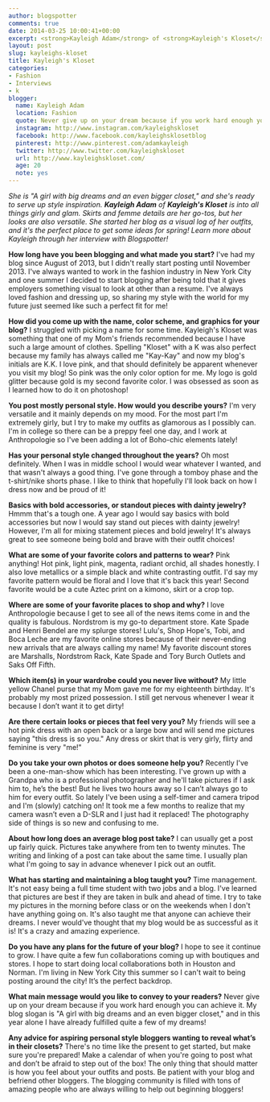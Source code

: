 ```yaml
---
author: blogspotter
comments: true
date: 2014-03-25 10:00:41+00:00
excerpt: <strong>Kayleigh Adam</strong> of <strong>Kayleigh's Kloset</strong> is into all things girly and glam. Skirts and femme details are her go-tos, but her looks are also versatile.
layout: post
slug: kayleighs-kloset
title: Kayleigh's Kloset
categories:
- Fashion
- Interviews
- k
blogger:
  name: Kayleigh Adam
  location: Fashion
  quote: Never give up on your dream because if you work hard enough you can achieve it.
  instagram: http://www.instagram.com/kayleighskloset
  facebook: http://www.facebook.com/kayleighsklosetblog
  pinterest: http://www.pinterest.com/adamkayleigh
  twitter: http://www.twitter.com/kayleighskloset
  url: http://www.kayleighskloset.com/
  age: 20
  note: yes
---
```


_She is "A girl with big dreams and an even bigger closet," and she's ready to serve up style inspiration. **Kayleigh Adam** of **Kayleigh's Kloset** is into all things girly and glam. Skirts and femme details are her go-tos, but her looks are also versatile. She started her blog as a visual log of her outfits, and it's the perfect place to get some ideas for spring! Learn more about Kayleigh through her interview with Blogspotter!_

**How long have you been blogging and what made you start?** I've had my blog since August of 2013, but I didn't really start posting until November 2013. I've always wanted to work in the fashion industry in New York City and one summer I decided to start blogging after being told that it gives employers something visual to look at other than a resume. I've always loved fashion and dressing up, so sharing my style with the world for my future just seemed like such a perfect fit for me!

**How did you come up with the name, color scheme, and graphics for your blog?** I struggled with picking a name for some time. Kayleigh's Kloset was something that one of my Mom's friends recommended because I have such a large amount of clothes. Spelling "Kloset" with a K was also perfect because my family has always called me "Kay-Kay" and now my blog's initials are K.K. I love pink, and that should definitely be apparent whenever you visit my blog! So pink was the only color option for me. My logo is gold glitter because gold is my second favorite color. I was obsessed as soon as I learned how to do it on photoshop!

**You post mostly personal style. How would you describe yours?** I'm very versatile and it mainly depends on my mood. For the most part I'm extremely girly, but I try to make my outfits as glamorous as I possibly can. I'm in college so there can be a preppy feel one day, and I work at Anthropologie so I've been adding a lot of Boho-chic elements lately!

**Has your personal style changed throughout the years?** Oh most definitely. When I was in middle school I would wear whatever I wanted, and that wasn't always a good thing. I've gone through a tomboy phase and the t-shirt/nike shorts phase. I like to think that hopefully I'll look back on how I dress now and be proud of it!

**Basics with bold accessories, or standout pieces with dainty jewelry?** Hmmm that's a tough one. A year ago I would say basics with bold accessories but now I would say stand out pieces with dainty jewelry! However, I'm all for mixing statement pieces and bold jewelry! It's always great to see someone being bold and brave with their outfit choices!

**What are some of your favorite colors and patterns to wear?** Pink anything! Hot pink, light pink, magenta, radiant orchid, all shades honestly. I also love metallics or a simple black and white contrasting outfit. I'd say my favorite pattern would be floral and I love that it's back this year! Second favorite would be a cute Aztec print on a kimono, skirt or a crop top.

**Where are some of your favorite places to shop and why?** I love Anthropologie because I get to see all of the news items come in and the quality is fabulous. Nordstrom is my go-to department store. Kate Spade and Henri Bendel are my splurge stores! Lulu's, Shop Hope's, Tobi, and Boca Leche are my favorite online stores because of their never-ending new arrivals that are always calling my name! My favorite discount stores are Marshalls, Nordstrom Rack, Kate Spade and Tory Burch Outlets and Saks Off Fifth.

**Which item(s) in your wardrobe could you never live without?** My little yellow Chanel purse that my Mom gave me for my eighteenth birthday. It's probably my most prized possession. I still get nervous whenever I wear it because I don’t want it to get dirty!

**Are there certain looks or pieces that feel very you?** My friends will see a hot pink dress with an open back or a large bow and will send me pictures saying "this dress is so you." Any dress or skirt that is very girly, flirty and feminine is very "me!"

**Do you take your own photos or does someone help you?** Recently I've been a one-man-show which has been interesting. I've grown up with a Grandpa who is a professional photographer and he'll take pictures if I ask him to, he’s the best! But he lives two hours away so I can’t always go to him for every outfit. So lately I've been using a self-timer and camera tripod and I'm (slowly) catching on! It took me a few months to realize that my camera wasn’t even a D-SLR and I just had it replaced! The photography side of things is so new and confusing to me.

**About how long does an average blog post take?** I can usually get a post up fairly quick. Pictures take anywhere from ten to twenty minutes. The writing and linking of a post can take about the same time. I usually plan what I'm going to say in advance whenever I pick out an outfit.

**What has starting and maintaining a blog taught you?** Time management. It's not easy being a full time student with two jobs and a blog. I've learned that pictures are best if they are taken in bulk and ahead of time. I try to take my pictures in the morning before class or on the weekends when I don't have anything going on. It's also taught me that anyone can achieve their dreams. I never would've thought that my blog would be as successful as it is! It's a crazy and amazing experience.

**Do you have any plans for the future of your blog?** I hope to see it continue to grow. I have quite a few fun collaborations coming up with boutiques and stores. I hope to start doing local collaborations both in Houston and Norman. I'm living in New York City this summer so I can't wait to being posting around the city! It’s the perfect backdrop.

**What main message would you like to convey to your readers?** Never give up on your dream because if you work hard enough you can achieve it. My blog slogan is "A girl with big dreams and an even bigger closet," and in this year alone I have already fulfilled quite a few of my dreams!

**Any advice for aspiring personal style bloggers wanting to reveal what’s in their closets?** There's no time like the present to get started, but make sure you're prepared! Make a calendar of when you're going to post what and don’t be afraid to step out of the box! The only thing that should matter is how you feel about your outfits and posts. Be patient with your blog and befriend other bloggers. The blogging community is filled with tons of amazing people who are always willing to help out beginning bloggers!
